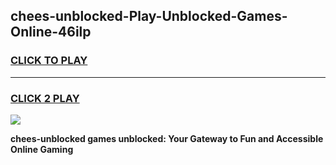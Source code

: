 
## chees-unblocked-Play-Unblocked-Games-Online-46ilp
<h3>
<a href="https://premium76.site?title=chees-unblocked&ref=25A">CLICK TO PLAY</a></h3>
<hr>

<h3>
<a href="https://premium76.site?title=chees-unblocked&ref=25A">CLICK 2 PLAY</a>
  
</h3>

<a href="https://premium76.site?title=chees-unblocked&ref=25A"><img src="https://clearcache.store/games.png"></a>


**chees-unblocked games unblocked: Your Gateway to Fun and Accessible Online Gaming**
